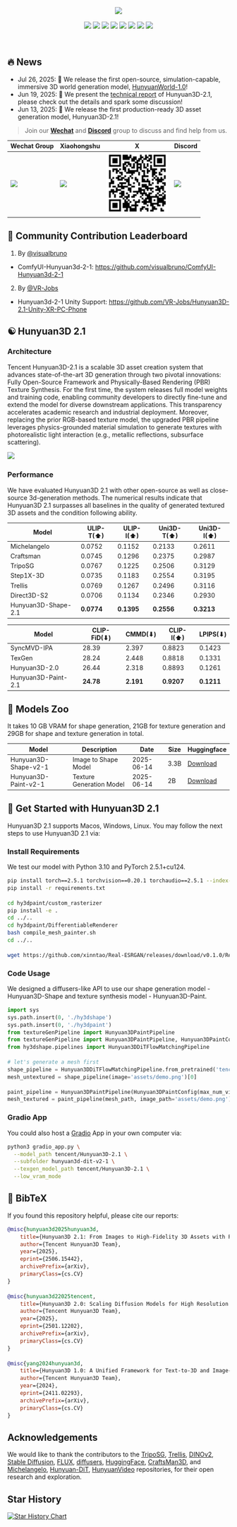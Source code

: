 
<p align="center">
  <img src="assets/images/teaser.jpg">
</p>


<div align="center">
  <a href=https://3d.hunyuan.tencent.com target="_blank"><img src=https://img.shields.io/badge/Official%20Site-333399.svg?logo=homepage height=22px></a>
  <a href=https://huggingface.co/spaces/tencent/Hunyuan3D-2.1  target="_blank"><img src=https://img.shields.io/badge/%F0%9F%A4%97%20Demo-276cb4.svg height=22px></a>
  <a href=https://huggingface.co/tencent/Hunyuan3D-2.1 target="_blank"><img src=https://img.shields.io/badge/%F0%9F%A4%97%20Models-d96902.svg height=22px></a>
  <a href=https://3d-models.hunyuan.tencent.com/ target="_blank"><img src= https://img.shields.io/badge/Page-bb8a2e.svg?logo=github height=22px></a>
  <a href=https://discord.gg/dNBrdrGGMa target="_blank"><img src= https://img.shields.io/badge/Discord-white.svg?logo=discord height=22px></a>
  <a href=https://arxiv.org/pdf/2506.15442 target="_blank"><img src=https://img.shields.io/badge/Report-b5212f.svg?logo=arxiv height=22px></a>
  <a href=https://x.com/TencentHunyuan target="_blank"><img src=https://img.shields.io/badge/Hunyuan-black.svg?logo=x height=22px></a>
 <a href="#community-resources" target="_blank"><img src=https://img.shields.io/badge/Community-lavender.svg?logo=homeassistantcommunitystore height=22px></a>
</div>

[//]: # (  <a href=# target="_blank"><img src=https://img.shields.io/badge/Report-b5212f.svg?logo=arxiv height=22px></a>)

[//]: # (  <a href=# target="_blank"><img src= https://img.shields.io/badge/Colab-8f2628.svg?logo=googlecolab height=22px></a>)

[//]: # (  <a href="#"><img alt="PyPI - Downloads" src="https://img.shields.io/pypi/v/mulankit?logo=pypi"  height=22px></a>)
<br>

## 🔥 News

- Jul 26, 2025: 🤗 We release the first open-source, simulation-capable, immersive 3D world generation model, [HunyuanWorld-1.0](https://github.com/Tencent-Hunyuan/HunyuanWorld-1.0)!
- Jun 19, 2025: 👋 We present the [technical report](https://arxiv.org/pdf/2506.15442) of Hunyuan3D-2.1, please check out the details and spark some discussion!
- Jun 13, 2025: 🤗 We release the first production-ready 3D asset generation model, Hunyuan3D-2.1!

> Join our **[Wechat](#)** and **[Discord](https://discord.gg/dNBrdrGGMa)** group to discuss and find help from us.

| Wechat Group                                     | Xiaohongshu                                           | X                                           | Discord                                           |
|--------------------------------------------------|-------------------------------------------------------|---------------------------------------------|---------------------------------------------------|
| <img src="assets/qrcode/wechat.png"  height=140> | <img src="assets/qrcode/xiaohongshu.png"  height=140> | <img src="assets/qrcode/x.png"  height=140> | <img src="assets/qrcode/discord.png"  height=140> |        

## 🤗 Community Contribution Leaderboard
1. By [@visualbruno](https://github.com/visualbruno)
  - ComfyUI-Hunyuan3d-2-1: https://github.com/visualbruno/ComfyUI-Hunyuan3d-2-1
2. By [@VR-Jobs](https://github.com/VR-Jobs)
  - Hunyuan3d-2-1 Unity Support: https://github.com/VR-Jobs/Hunyuan3D-2.1-Unity-XR-PC-Phone

## ☯️ **Hunyuan3D 2.1**

### Architecture

Tencent Hunyuan3D-2.1 is a scalable 3D asset creation system that advances state-of-the-art 3D generation through two pivotal innovations: Fully Open-Source Framework and  Physically-Based Rendering (PBR) Texture Synthesis. For the first time, the system releases full model weights and training code, enabling community developers to directly fine-tune and extend the model for diverse downstream applications. This transparency accelerates academic research and industrial deployment. Moreover, replacing the prior RGB-based texture model, the upgraded PBR pipeline leverages  physics-grounded material simulation  to generate textures with photorealistic light interaction (e.g., metallic reflections, subsurface scattering).

<p align="left">
  <img src="assets/images/pipeline.png">
</p>

### Performance

We have evaluated Hunyuan3D 2.1 with other open-source as well as close-source 3d-generation methods.
The numerical results indicate that Hunyuan3D 2.1 surpasses all baselines in the quality of generated textured 3D assets
and the condition following ability.

| Model                   | ULIP-T(⬆)   | ULIP-I(⬆) | Uni3D-T(⬆)      | Uni3D-I(⬆) |
|-------------------------|-----------|-------------|-------------|---------------|
| Michelangelo  | 0.0752     | 0.1152      | 0.2133     | 0.2611         |
| Craftsman | 0.0745     | 0.1296      | 0.2375     | 0.2987         |
| TripoSG | 0.0767     | 0.1225      | 0.2506     | 0.3129       |
| Step1X-3D | 0.0735     | 0.1183      | 0.2554     | 0.3195         |
| Trellis | 0.0769     | 0.1267      | 0.2496     | 0.3116         |
| Direct3D-S2 | 0.0706     | 0.1134      | 0.2346     | 0.2930         |
| Hunyuan3D-Shape-2.1           | **0.0774** | **0.1395**  | **0.2556** | **0.3213** |


| Model                   | CLIP-FiD(⬇)   | CMMD(⬇) | CLIP-I(⬆)      | LPIPS(⬇) |
|-------------------------|-----------|-------------|-------------|---------------|
| SyncMVD-IPA  | 28.39     | 2.397      | 0.8823     | 0.1423         |
| TexGen | 28.24     | 2.448      | 0.8818     | 0.1331         |
| Hunyuan3D-2.0 | 26.44     | 2.318     | 0.8893     | 0.1261         |
| Hunyuan3D-Paint-2.1           | **24.78** | **2.191**  | **0.9207** | **0.1211**     |



## 🎁 Models Zoo

It takes 10 GB VRAM for shape generation, 21GB for texture generation and 29GB for shape and texture generation in total.


| Model                      | Description                 | Date       | Size | Huggingface                                                                               |
|----------------------------|-----------------------------|------------|------|-------------------------------------------------------------------------------------------| 
| Hunyuan3D-Shape-v2-1         | Image to Shape Model        | 2025-06-14 | 3.3B | [Download](https://huggingface.co/tencent/Hunyuan3D-2.1/tree/main/hunyuan3d-dit-v2-1)         |
| Hunyuan3D-Paint-v2-1       | Texture Generation Model    | 2025-06-14 | 2B | [Download](https://huggingface.co/tencent/Hunyuan3D-2.1/tree/main/hunyuan3d-paintpbr-v2-1)       |


## 🤗 Get Started with Hunyuan3D 2.1

Hunyuan3D 2.1 supports Macos, Windows, Linux. You may follow the next steps to use Hunyuan3D 2.1 via:

### Install Requirements
We test our model with Python 3.10 and PyTorch 2.5.1+cu124.
```bash
pip install torch==2.5.1 torchvision==0.20.1 torchaudio==2.5.1 --index-url https://download.pytorch.org/whl/cu124
pip install -r requirements.txt

cd hy3dpaint/custom_rasterizer
pip install -e .
cd ../..
cd hy3dpaint/DifferentiableRenderer
bash compile_mesh_painter.sh
cd ../..

wget https://github.com/xinntao/Real-ESRGAN/releases/download/v0.1.0/RealESRGAN_x4plus.pth -P hy3dpaint/ckpt
```

### Code Usage

We designed a diffusers-like API to use our shape generation model - Hunyuan3D-Shape and texture synthesis model -
Hunyuan3D-Paint.

```python
import sys
sys.path.insert(0, './hy3dshape')
sys.path.insert(0, './hy3dpaint')
from textureGenPipeline import Hunyuan3DPaintPipeline
from textureGenPipeline import Hunyuan3DPaintPipeline, Hunyuan3DPaintConfig
from hy3dshape.pipelines import Hunyuan3DDiTFlowMatchingPipeline

# let's generate a mesh first
shape_pipeline = Hunyuan3DDiTFlowMatchingPipeline.from_pretrained('tencent/Hunyuan3D-2.1')
mesh_untextured = shape_pipeline(image='assets/demo.png')[0]

paint_pipeline = Hunyuan3DPaintPipeline(Hunyuan3DPaintConfig(max_num_view=6, resolution=512))
mesh_textured = paint_pipeline(mesh_path, image_path='assets/demo.png')
```


### Gradio App

You could also host a [Gradio](https://www.gradio.app/) App in your own computer via:


```bash
python3 gradio_app.py \
  --model_path tencent/Hunyuan3D-2.1 \
  --subfolder hunyuan3d-dit-v2-1 \
  --texgen_model_path tencent/Hunyuan3D-2.1 \
  --low_vram_mode
```


## 🔗 BibTeX

If you found this repository helpful, please cite our reports:

```bibtex
@misc{hunyuan3d2025hunyuan3d,
    title={Hunyuan3D 2.1: From Images to High-Fidelity 3D Assets with Production-Ready PBR Material},
    author={Tencent Hunyuan3D Team},
    year={2025},
    eprint={2506.15442},
    archivePrefix={arXiv},
    primaryClass={cs.CV}
}

@misc{hunyuan3d22025tencent,
    title={Hunyuan3D 2.0: Scaling Diffusion Models for High Resolution Textured 3D Assets Generation},
    author={Tencent Hunyuan3D Team},
    year={2025},
    eprint={2501.12202},
    archivePrefix={arXiv},
    primaryClass={cs.CV}
}

@misc{yang2024hunyuan3d,
    title={Hunyuan3D 1.0: A Unified Framework for Text-to-3D and Image-to-3D Generation},
    author={Tencent Hunyuan3D Team},
    year={2024},
    eprint={2411.02293},
    archivePrefix={arXiv},
    primaryClass={cs.CV}
}
```

## Acknowledgements

We would like to thank the contributors to
the [TripoSG](https://github.com/VAST-AI-Research/TripoSG), [Trellis](https://github.com/microsoft/TRELLIS),  [DINOv2](https://github.com/facebookresearch/dinov2), [Stable Diffusion](https://github.com/Stability-AI/stablediffusion), [FLUX](https://github.com/black-forest-labs/flux), [diffusers](https://github.com/huggingface/diffusers), [HuggingFace](https://huggingface.co), [CraftsMan3D](https://github.com/wyysf-98/CraftsMan3D), 
and [Michelangelo](https://github.com/NeuralCarver/Michelangelo/tree/main), [Hunyuan-DiT](https://github.com/Tencent-Hunyuan/HunyuanDiT), [HunyuanVideo](https://github.com/Tencent-Hunyuan/HunyuanVideo) repositories, for their open research and
exploration.

## Star History

<a href="https://star-history.com/#Tencent-Hunyuan/Hunyuan3D-2.1&Date">
 <picture>
   <source media="(prefers-color-scheme: dark)" srcset="https://api.star-history.com/svg?repos=Tencent-Hunyuan/Hunyuan3D-2.1&type=Date&theme=dark" />
   <source media="(prefers-color-scheme: light)" srcset="https://api.star-history.com/svg?repos=Tencent-Hunyuan/Hunyuan3D-2.1&type=Date" />
   <img alt="Star History Chart" src="https://api.star-history.com/svg?repos=Tencent-Hunyuan/Hunyuan3D-2.1&type=Date" />
 </picture>
</a>
